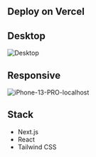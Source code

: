 ## Deploy on Vercel

## Desktop
![Desktop](https://github.com/garl99/frontend-test-gabriel-romero/assets/49343955/4529dcf1-5936-4af2-9ff6-0952730885ae)

## Responsive
![iPhone-13-PRO-localhost](https://github.com/garl99/frontend-test-gabriel-romero/assets/49343955/410b0738-effa-466d-a780-a1f7431c51c4)

## Stack
- Next.js
- React
- Tailwind CSS





